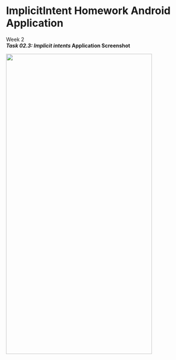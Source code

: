 # ImplicitIntent Homework Android Application
  Week 2 </br>
    <strong> <i>Task 02.3: Implicit intents </i> </string>
  <strong> Application Screenshot </strong>
  <p>
    <img src="screenrecords/Implicetintents-record.gif" width="400" height="822" />
  <p>
  
